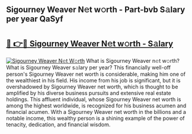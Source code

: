 ## Sigourney Weaver N𝚎t w𝚘rth - Part-bvb S𝚊lary per year QaSyf

# <h2><a href="http://gc2fq12.nevu.top/?p=Sigourney+Weaver">🔗 👉🔴 Sigourney Weaver N𝚎t w𝚘rth - S𝚊lary</a></h2>

[![Sigourney Weaver N𝚎t W𝚘rth](https://i.imgur.com/Oavwk0R.jpeg)](http://gc2fq12.nevu.top/?p=Sigourney+Weaver)
What is Sigourney Weaver n𝚎t w𝚘rth? What is Sigourney Weaver s𝚊lary per year?
This financially well-off person's Sigourney Weaver net worth is considerable, making him one of the wealthiest in his field. His income from his job is significant, but it is overshadowed by Sigourney Weaver net worth, which is thought to be amplified by his diverse business pursuits and extensive real estate holdings. This affluent individual, whose Sigourney Weaver net worth is among the highest worldwide, is recognized for his business acumen and financial acumen. With a Sigourney Weaver net worth in the billions and a notable income, this wealthy person is a shining example of the power of tenacity, dedication, and financial wisdom.
